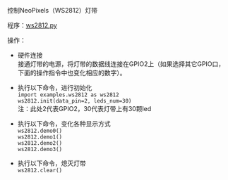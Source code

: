控制NeoPixels（WS2812）灯带

程序：[ws2812.py](ws2812.py)

操作：
- 硬件连接<br>
接通灯带的电源，将灯带的数据线连接在GPIO2上（如果选择其它GPIO口，下面的操作指令中也变化相应的数字）。

- 执行以下命令，进行初始化<br>
`import examples.ws2812 as ws2812`<br>
`ws2812.init(data_pin=2, leds_num=30)`<br>
注：此处2代表GPIO2，30代表灯带上有30颗led<br>

- 执行以下命令，变化各种显示方式<br>
`ws2812.demo0()`<br>
`ws2812.demo1()`<br>
`ws2812.demo2()`<br>
`ws2812.demo3()`<br>

- 执行以下命令，熄灭灯带<br>
`ws2812.clear()`<br>